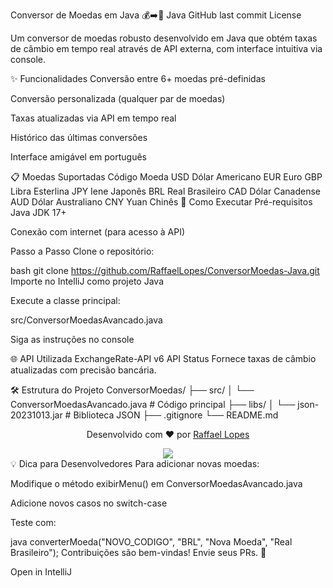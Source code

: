 Conversor de Moedas em Java 💰➡️💱
Java
GitHub last commit
License

Um conversor de moedas robusto desenvolvido em Java que obtém taxas de câmbio em tempo real através de API externa, com interface intuitiva via console.

✨ Funcionalidades
Conversão entre 6+ moedas pré-definidas

Conversão personalizada (qualquer par de moedas)

Taxas atualizadas via API em tempo real

Histórico das últimas conversões

Interface amigável em português

📋 Moedas Suportadas
Código	Moeda
USD	Dólar Americano
EUR	Euro
GBP	Libra Esterlina
JPY	Iene Japonês
BRL	Real Brasileiro
CAD	Dólar Canadense
AUD	Dólar Australiano
CNY	Yuan Chinês
🚀 Como Executar
Pré-requisitos
Java JDK 17+

Conexão com internet (para acesso à API)

Passo a Passo
Clone o repositório:

bash
git clone https://github.com/RaffaelLopes/ConversorMoedas-Java.git
Importe no IntelliJ como projeto Java

Execute a classe principal:

src/ConversorMoedasAvancado.java

Siga as instruções no console

🌐 API Utilizada
ExchangeRate-API v6
API Status
Fornece taxas de câmbio atualizadas com precisão bancária.

🛠 Estrutura do Projeto
ConversorMoedas/
├── src/
│   └── ConversorMoedasAvancado.java  # Código principal
├── libs/
│   └── json-20231013.jar             # Biblioteca JSON
├── .gitignore
└── README.md


<div align="center"> <p>Desenvolvido com ❤️ por <a href="https://github.com/RaffaelLopes">Raffael Lopes</a></p> <img src="https://img.shields.io/badge/Java-Expert-orange?style=for-the-badge"> </div>
💡 Dica para Desenvolvedores
Para adicionar novas moedas:

Modifique o método exibirMenu() em ConversorMoedasAvancado.java

Adicione novos casos no switch-case

Teste com:

java
converterMoeda("NOVO_CODIGO", "BRL", "Nova Moeda", "Real Brasileiro");
Contribuições são bem-vindas! Envie seus PRs. 🚀

Open in IntelliJ

